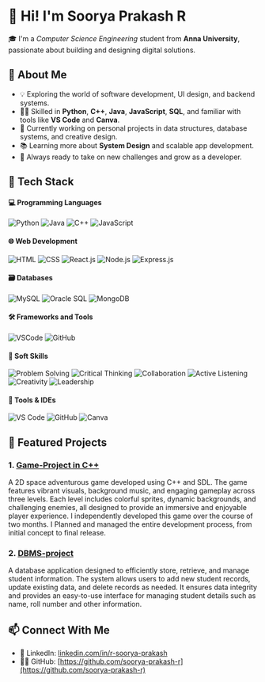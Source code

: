 # 👋 Hi! I'm Soorya Prakash R

🎓 I'm a *Computer Science Engineering* student from **Anna University**, passionate about building and designing digital solutions.

## 🚀 About Me
- 💡 Exploring the world of software development, UI design, and backend systems.
- 👨‍💻 Skilled in **Python**, **C++**, **Java**, **JavaScript**, **SQL**, and familiar with tools like **VS Code** and **Canva**.
- 🎯 Currently working on personal projects in data structures, database systems, and creative design.
- 📚 Learning more about **System Design** and scalable app development.
- 🌱 Always ready to take on new challenges and grow as a developer.
 
## 🚀 Tech Stack

#### 💻 Programming Languages
![Python](https://img.shields.io/badge/-Python-3776AB?style=flat&logo=python&logoColor=white)
![Java](https://img.shields.io/badge/-Java-007396?style=flat&logo=java&logoColor=white)
![C++](https://img.shields.io/badge/-C++-00599C?style=flat&logo=c%2B%2B&logoColor=white)
![JavaScript](https://img.shields.io/badge/-JavaScript-F7DF1E?style=flat&logo=javascript&logoColor=black)

#### 🌐 Web Development
![HTML](https://img.shields.io/badge/-HTML-E34F26?style=flat&logo=html5&logoColor=white)
![CSS](https://img.shields.io/badge/-CSS-1572B6?style=flat&logo=css3&logoColor=white)
![React.js](https://img.shields.io/badge/-React.js-61DAFB?style=flat&logo=react&logoColor=black)
![Node.js](https://img.shields.io/badge/-Node.js-339933?style=flat&logo=node.js&logoColor=white)
![Express.js](https://img.shields.io/badge/-Express.js-000000?style=flat&logo=express&logoColor=white)

#### 🗃️ Databases
![MySQL](https://img.shields.io/badge/-MySQL-4479A1?style=flat&logo=mysql&logoColor=white)
![Oracle SQL](https://img.shields.io/badge/-Oracle%20SQL-F80000?style=flat&logo=oracle&logoColor=white)
![MongoDB](https://img.shields.io/badge/-MongoDB-47A248?style=flat&logo=mongodb&logoColor=white)

#### 🛠️ Frameworks and Tools
![VSCode](https://img.shields.io/badge/-VSCode-007ACC?style=flat&logo=visualstudiocode&logoColor=white)
![GitHub](https://img.shields.io/badge/-GitHub-181717?style=flat&logo=github&logoColor=white)

#### 🧠 Soft Skills
![Problem Solving](https://img.shields.io/badge/-Problem%20Solving-FF6B6B?style=flat&logo=lightbulb&logoColor=white)
![Critical Thinking](https://img.shields.io/badge/-Critical%20Thinking-4ECDC4?style=flat&logo=brain&logoColor=white)
![Collaboration](https://img.shields.io/badge/-Collaboration-45B7D1?style=flat&logo=handshake&logoColor=white)
![Active Listening](https://img.shields.io/badge/-Active%20Listening-96CEB4?style=flat&logo=ear&logoColor=white)
![Creativity](https://img.shields.io/badge/-Creativity-FFEAA7?style=flat&logo=palette&logoColor=black)
![Leadership](https://img.shields.io/badge/-Leadership-DDA0DD?style=flat&logo=crown&logoColor=white) 

#### 🧰 Tools & IDEs
![VS Code](https://img.shields.io/badge/-VS%20Code-007ACC?style=flat&logo=visual-studio-code&logoColor=white)
![GitHub](https://img.shields.io/badge/-GitHub-181717?style=flat&logo=github&logoColor=white)
![Canva](https://img.shields.io/badge/-Canva-00C4CC?style=flat&logo=canva&logoColor=white) 

## 📌 Featured Projects
### 1. [Game-Project in C++](https://github.com/soorya27/Game-Project)
   A 2D space adventurous game developed using C++ and SDL. The game features vibrant visuals, background music, and engaging gameplay across three levels. Each level includes colorful sprites, dynamic backgrounds, and challenging enemies, all designed to provide an immersive and enjoyable player experience. I independently developed this game over the course of two months. I Planned and managed the entire development process, from initial concept to final release.

### 2. [DBMS-project](https://github.com/soorya27/DBMS-project)
   A database application designed to efficiently store, retrieve, and manage student information. The system allows users to add new student records, update existing data, and delete records as needed. It ensures data integrity and provides an easy-to-use interface for managing student details such as name, roll number and other information.

## 📫 Connect With Me 
- 💼 LinkedIn: [linkedin.com/in/r-soorya-prakash](https://www.linkedin.com/in/r-soorya-prakash)
- 🧑‍💻 GitHub: [https://github.com/soorya-prakash-r](https://github.com/soorya-prakash-r)

  
